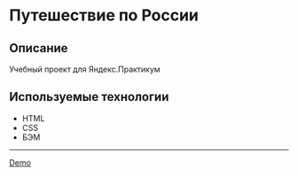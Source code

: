 # Путешествие по России

## Описание
Учебный проект для Яндекс.Практикум

## Используемые технологии
* HTML
* CSS
* БЭМ

-----
[Demo](https://russian-travel.nothingisreal.ru/)
